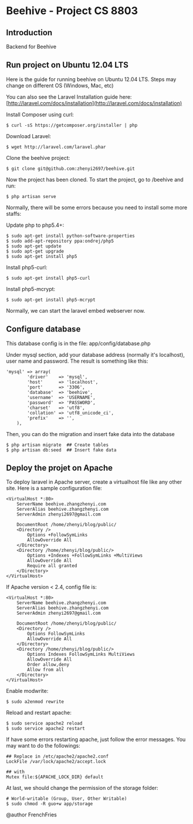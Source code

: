 # Beehive - Project CS 8803

## Introduction
Backend for Beehive

## Run project on Ubuntu 12.04 LTS

Here is the guide for running beehive on Ubuntu 12.04 LTS. Steps may change on different OS (Windows, Mac, etc)

You can also see the Laravel Installation guide here: [http://laravel.com/docs/installation](http://laravel.com/docs/installation)

Install Composer using curl:

	$ curl -sS https://getcomposer.org/installer | php
	
Download Laravel:

	$ wget http://laravel.com/laravel.phar

Clone the beehive project:

	$ git clone git@github.com:zhenyi2697/beehive.git

Now the project has been cloned. To start the project, go to /beehive and run:

	$ php artisan serve
	
Normally, there will be some errors because you need to install some more staffs:

Update php to php5.4+:

	$ sudo apt-get install python-software-properties
	$ sudo add-apt-repository ppa:ondrej/php5
	$ sudo apt-get update
	$ sudo apt-get upgrade
	$ sudo apt-get install php5

Install php5-curl:
	
	$ sudo apt-get install php5-curl

Install php5-mcrypt:
	
	$ sudo apt-get install php5-mcrypt

Normally, we can start the laravel embed webserver now.

## Configure database

This database config is in the file: app/config/database.php

Under mysql section, add your database address (normally it's localhost), user name and password. The result is something like this:

	'mysql' => array(
			'driver'    => 'mysql',
			'host'      => 'localhost',
			'port' 		=> '3306',
			'database'  => 'beehive',
			'username'  => 'USERNAME',
			'password'  => 'PASSWORD',
			'charset'   => 'utf8',
			'collation' => 'utf8_unicode_ci',
			'prefix'    => '',
		),

Then, you can do the migration and insert fake data into the database

	$ php artisan migrate  ## Create tables
	$ php artisan db:seed  ## Insert fake data

## Deploy the projet on Apache

To deploy laravel in Apache server, create a virtualhost file like any other site.
Here is a sample configuration file:

	<VirtualHost *:80>
		ServerName beehive.zhangzhenyi.com
		ServerAlias beehive.zhangzhenyi.com
		ServerAdmin zhenyi2697@gmail.com
		
		DocumentRoot /home/zhenyi/blog/public/
		<Directory />
			Options +FollowSymLinks
			AllowOverride All
		</Directory>
		<Directory /home/zhenyi/blog/public/>
			Options +Indexes +FollowSymLinks +MultiViews
			AllowOverride All
			Require all granted
		</Directory>
	</VirtualHost>
	
If Apache version < 2.4, config file is:

	<VirtualHost *:80>
		ServerName beehive.zhangzhenyi.com
		ServerAlias beehive.zhangzhenyi.com
		ServerAdmin zhenyi2697@gmail.com
		
		DocumentRoot /home/zhenyi/blog/public/
		<Directory />
			Options FollowSymLinks
			AllowOverride All
		</Directory>
		<Directory /home/zhenyi/blog/public/>
			Options Indexes FollowSymLinks MultiViews
			AllowOverride All
			Order allow,deny
			Allow from all
		</Directory>
	</VirtualHost>
	
Enable modwrite:
	
	$ sudo a2enmod rewrite

Reload and restart apache:

	$ sudo service apache2 reload
	$ sudo service apache2 restart
	
If have some errors restarting apache, just follow the error messages.
You may want to do the followings:

	## Replace in /etc/apache2/apache2.conf
	LockFile /var/lock/apache2/accept.lock
	
	## with
	Mutex file:${APACHE_LOCK_DIR} default
	
At last, we should change the permission of the storage folder:

	# World-writable (Group, User, Other Writable)
	$ sudo chmod -R guo+w app/storage


@author FrenchFries


